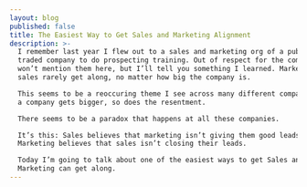 ```yaml
---
layout: blog
published: false
title: The Easiest Way to Get Sales and Marketing Alignment
description: >-
  I remember last year I flew out to a sales and marketing org of a publicly
  traded company to do prospecting training. Out of respect for the company, I
  won’t mention them here, but I’ll tell you something I learned. Marketing and
  sales rarely get along, no matter how big the company is.

  This seems to be a reoccuring theme I see across many different companies. As
  a company gets bigger, so does the resentment.

  There seems to be a paradox that happens at all these companies.

  It’s this: Sales believes that marketing isn’t giving them good leads.
  Marketing believes that sales isn’t closing their leads.

  Today I’m going to talk about one of the easiest ways to get Sales and
  Marketing can get along.
---
```

